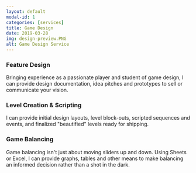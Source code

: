 ```yaml
---
layout: default
modal-id: 1
categories: [services]
title: Game Design
date: 2019-03-28
img: design-preview.PNG
alt: Game Design Service
---
```


### Feature Design
Bringing experience as a passionate player and student of game design, I can provide design documentation, idea pitches and prototypes to sell or communicate your vision.

### Level Creation & Scripting
I can provide initial design layouts, level block-outs, scripted sequences and events, and finalized "beautified" levels ready for shipping.

### Game Balancing
Game balancing isn't just about moving sliders up and down. Using Sheets or Excel, I can provide graphs, tables and other means to make balancing an informed decision rather than a shot in the dark.